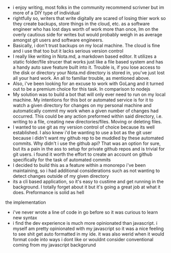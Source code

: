 - i enjoy writing, most folks  in the community recommend scrivner but im more of a DIY type of individual 
- rightfully so, writers that write digitally are scared of losing thier work so they create backups, store things in the cloud, etc. as a software engineer who has lost days worth of work more than once, Im on the overly cautious side for writes but would probably weigh in as average amongst git users and software engineers. 
- Basically, i don't trust backups on my local machine. The cloud is fine and i use that too but it lacks serious version control 
- I really like writing in Nota.md, a markdown based editor. It utilizes a static folder/file strucer that works just like a file based system and has a handy auto save feature built into it. Trouble is, if you lose access to the disk or directory your Nota.md directory is stored in, you've just lost all your hard work. An all to familiar trouble, as mentioned above. 
- Also, i've been looking for an excuse to work with GoLang and it turned out to be a premium choice for this task. In comparison to nodejs
- My solution was to build a bot that will only ever need to run on my local machine. My intentions for this bot or automated service is for it to watch a given directory for changes on my personal machine and automatically commit my work when a given number of changes had occurred. This could be any action preformed within said directory, i.e. writing to a file, creating new directories/files. Moving or deleting files. 
- I wanted to use git as my version control of choice because its well established. I also knew i'd be wanting to use a bot as the git user because i didn't want my github rep to be muddled by these automated commits. Why didn't i use the github api? That was an option for sure, but its a pain in the ass to setup for private github repos and is trivial for git users. i found it worth the effort to create an account on github specifically for the task of automated commits
- I decided to build this as a feature within a monorepo i've been maintaining, so i had additional considerations such as not wanting to detect changes outside of my given directory
- its a cli based application, so it's easy to custime and get running in the background. I totally forget about it but it's going a great job at what it does. Preformance is solid as hell 

the implementation 
- i've never wrote a line of code in go before so it was curious to learn new syntax
- i find the dev experience is much more opinionated than javascript. i myself am pretty opinionated with my javascript so it was a nice feeling to see shit get auto formatted in my ide. it was also werid when it would format code into ways i dont like or wouldnt consider conventional coming from my javascript backgorund 
